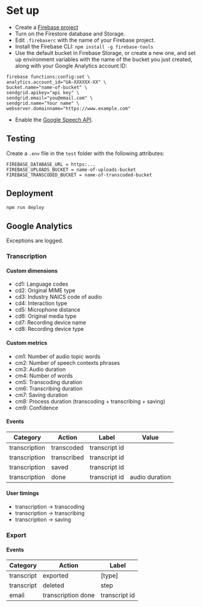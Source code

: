 # Set up

- Create a [Firebase project](https://console.firebase.google.com/)
- Turn on the Firestore database and Storage.
- Edit `.firebaserc` with the name of your Firebase project.
- Install the Firebase CLI: `npm install -g firebase-tools`
- Use the default bucket in Firebase Storage, or create a new one, and set up environment variables with the name of the bucket you just created, along with your Google Analytics account ID:

```
firebase functions:config:set \
analytics.account_id="UA-XXXXXX-XX" \
bucket.name="name-of-bucket" \
sendgrid.apikey="api key" \
sendgrid.email="you@email.com" \
sendgrid.name="Your name" \
webserver.domainname="https://www.example.com"

```

- Enable the [Google Speech API](https://console.developers.google.com/apis/api/speech.googleapis.com/overview).

## Testing

Create a `.env` file in the `test` folder with the following attributes:

```
FIREBASE_DATABASE_URL = https:...
FIREBASE_UPLOADS_BUCKET = name-of-uploads-bucket
FIREBASE_TRANSCODED_BUCKET = name-of-transcoded-bucket
```

## Deployment

```sh
npm run deploy
```

## Google Analytics

Exceptions are logged.

### Transcription

#### Custom dimensions

- cd1: Language codes
- cd2: Original MIME type
- cd3: Industry NAICS code of audio
- cd4: Interaction type
- cd5: Microphone distance
- cd6: Original media type
- cd7: Recording device name
- cd8: Recording device type

#### Custom metrics

- cm1: Number of audio topic words
- cm2: Number of speech contexts phrases
- cm3: Audio duration
- cm4: Number of words
- cm5: Transcoding duration
- cm6: Transcribing duration
- cm7: Saving duration
- cm8: Process duration (transcoding + transcribing + saving)
- cm9: Confidence

#### Events

| Category      | Action      | Label         | Value          |
| ------------- | ----------- | ------------- | -------------- |
| transcription | transcoded  | transcript id |                |
| transcription | transcribed | transcript id |                |
| transcription | saved       | transcript id |                |
| transcription | done        | transcript id | audio duration |

#### User timings

- transcription → transcoding
- transcription → transcribing
- transcription → saving

### Export

#### Events

| Category   | Action             | Label         |
| ---------- | ------------------ | ------------- |
| transcript | exported           | [type]        |
| transcript | deleted            | step          |
| email      | transcription done | transcript id |
